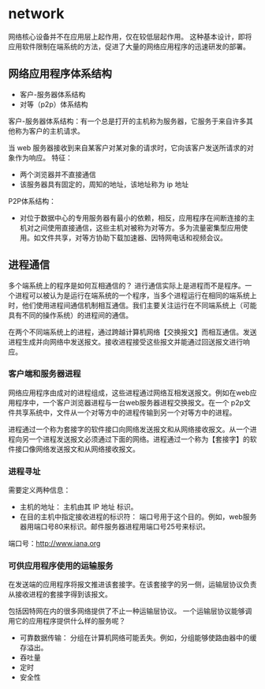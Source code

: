 # network

网络核心设备并不在应用层上起作用，仅在较低层起作用。
这种基本设计，即将应用软件限制在端系统的方法，促进了大量的网络应用程序的迅速研发的部署。


## 网络应用程序体系结构

- 客户-服务器体系结构
- 对等（p2p）体系结构

客户-服务器体系结构：有一个总是打开的主机称为服务器，它服务于来自许多其他称为客户的主机请求。

当 web 服务器接收到来自某客户对某对象的请求时，它向该客户发送所请求的对象作为响应。
特征：
- 两个浏览器并不直接通信
- 该服务器具有固定的，周知的地址，该地址称为 ip 地址


P2P体系结构：
- 对位于数据中心的专用服务器有最小的依赖，相反，应用程序在间断连接的主机对之间使用直接通信，这些主机对被称为对等方。多为流量密集型应用使用。如文件共享，对等方协助下载加速器、因特网电话和视频会议。



## 进程通信
多个端系统上的程序是如何互相通信的？
进行通信实际上是进程而不是程序。一个进程可以被认为是运行在端系统的一个程序，当多个进程运行在相同的端系统上时，他们使用进程间通信机制相互通信。我们主要关注运行在不同端系统上（可能具有不同的操作系统）的进程间的通信。

在两个不同端系统上的进程，通过跨越计算机网络【交换报文】而相互通信。发送进程生成并向网络中发送报文。接收进程接受这些报文并能通过回送报文进行响应。

### 客户端和服务器进程
网络应用程序由成对的进程组成，这些进程通过网络互相发送报文。例如在web应用程序中，一个客户浏览器进程与一台web服务器进程交换报文。在一个 p2p文件共享系统中，文件从一个对等方中的进程传输到另一个对等方中的进程。

进程通过一个称为套接字的软件接口向网络发送报文和从网络接收报文。从一个进程向另一个进程发送报文必须通过下面的网络。进程通过一个称为【套接字】的软件接口像网络发送报文和从网络接收报文。

### 进程寻址
需要定义两种信息：
- 主机的地址： 主机由其 IP 地址 标识。 
- 在目的主机中指定接收进程的标识符： 端口号用于这个目的。例如，web服务器用端口号80来标识。邮件服务器进程用端口号25号来标识。

端口号：http://www.iana.org

### 可供应用程序使用的运输服务
在发送端的应用程序将报文推进该套接字。在该套接字的另一侧，运输层协议负责从接收进程的套接字得到该报文。

包括因特网在内的很多网络提供了不止一种运输层协议。
一个运输层协议能够调用它的应用程序提供什么样的服务呢？
- 可靠数据传输： 分组在计算机网络可能丢失。例如，分组能够使路由器中的缓存溢出。
- 吞吐量
- 定时
- 安全性




